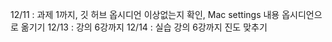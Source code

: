12/11 : 과제 1까지, 깃 허브 옵시디언 이상없는지 확인, Mac settings 내용 옵시디언으로 옮기기
12/13 : 강의 6강까지
12/14 : 실습 강의 6강까지 진도 맞추기
